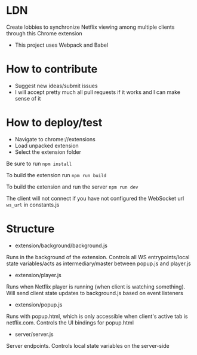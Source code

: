 # LDN
Create lobbies to synchronize Netflix viewing among multiple clients through this Chrome extension
* This project uses Webpack and Babel

# How to contribute
* Suggest new ideas/submit issues
* I will accept pretty much all pull requests if it works and I can make sense of it

# How to deploy/test
* Navigate to chrome://extensions
* Load unpacked extension
* Select the extension folder

Be sure to run `npm install`

To build the extension run `npm run build`

To build the extension and run the server `npm run dev`

The client will not connect if you have not configured the WebSocket url `ws_url` in constants.js

# Structure
* extension/background/background.js

Runs in the background of the extension. Controls all WS entrypoints/local state variables/acts as intermediary/master between popup.js and player.js

* extension/player.js

Runs when Netflix player is running (when client is watching something). Will send client state updates to background.js based on event listeners

* extension/popup.js

Runs with popup.html, which is only accessible when client's active tab is netflix.com. Controls the UI bindings for popup.html

* server/server.js

Server endpoints. Controls local state variables on the server-side
